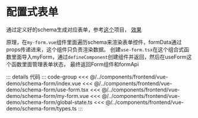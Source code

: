 # 配置式表单

通过定义好的schema生成对应表单，参考[这个](https://doc.vben.pro/components/common-ui/vben-form.html)项目，
[效果](https://stackblitz.com/edit/vitejs-vite-soddef?file=src%2FApp.vue)

原理，在`my-form.vue`组件里面遍历schema来渲染表单控件，formData通过props传递进来，这个组件只负责渲染数据。
创建`use-form.tsx`在这个组合式函数里面导入myForm，通过`defineComponent`创建组件并返回，然后在useForm这个函数里面管理表单状态，
最终返回Form组件和formApi

::: details 代码
::: code-group
<<< @/../components/frontend/vue-demo/schema-form/index.vue
<<< @/../components/frontend/vue-demo/schema-form/use-form.tsx
<<< @/../components/frontend/vue-demo/schema-form/my-form.vue
<<< @/../components/frontend/vue-demo/schema-form/global-state.ts
<<< @/../components/frontend/vue-demo/schema-form/types.ts
:::
